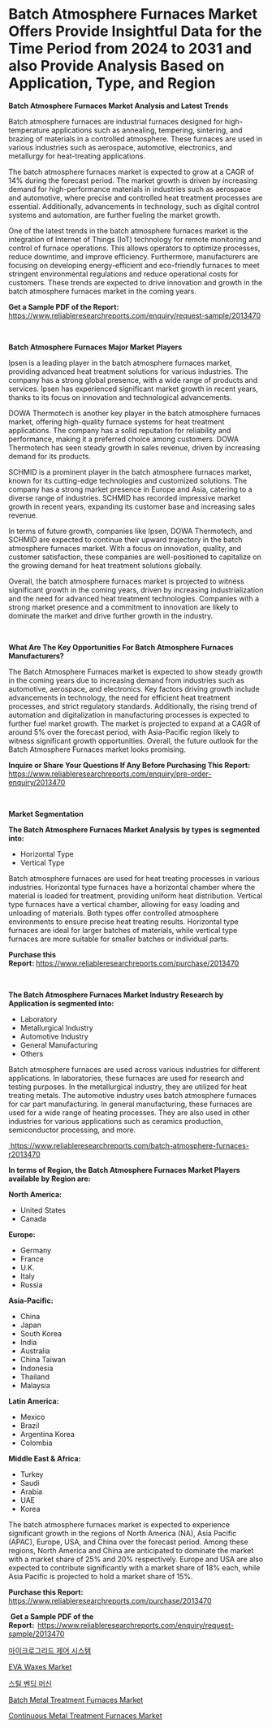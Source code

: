 <p><h1>Batch Atmosphere Furnaces Market Offers Provide Insightful Data for the Time Period from 2024 to 2031 and also Provide Analysis Based on Application, Type, and Region</h1></p><p><strong>Batch Atmosphere Furnaces Market Analysis and Latest Trends</strong></p>
<p><p>Batch atmosphere furnaces are industrial furnaces designed for high-temperature applications such as annealing, tempering, sintering, and brazing of materials in a controlled atmosphere. These furnaces are used in various industries such as aerospace, automotive, electronics, and metallurgy for heat-treating applications.</p><p>The batch atmosphere furnaces market is expected to grow at a CAGR of 14% during the forecast period. The market growth is driven by increasing demand for high-performance materials in industries such as aerospace and automotive, where precise and controlled heat treatment processes are essential. Additionally, advancements in technology, such as digital control systems and automation, are further fueling the market growth.</p><p>One of the latest trends in the batch atmosphere furnaces market is the integration of Internet of Things (IoT) technology for remote monitoring and control of furnace operations. This allows operators to optimize processes, reduce downtime, and improve efficiency. Furthermore, manufacturers are focusing on developing energy-efficient and eco-friendly furnaces to meet stringent environmental regulations and reduce operational costs for customers. These trends are expected to drive innovation and growth in the batch atmosphere furnaces market in the coming years.</p></p>
<p><strong>Get a Sample PDF of the Report:&nbsp;</strong> <a href="https://www.reliableresearchreports.com/enquiry/request-sample/2013470">https://www.reliableresearchreports.com/enquiry/request-sample/2013470</a></p>
<p>&nbsp;</p>
<p><strong>Batch Atmosphere Furnaces Major Market Players</strong></p>
<p><p>Ipsen is a leading player in the batch atmosphere furnaces market, providing advanced heat treatment solutions for various industries. The company has a strong global presence, with a wide range of products and services. Ipsen has experienced significant market growth in recent years, thanks to its focus on innovation and technological advancements.</p><p>DOWA Thermotech is another key player in the batch atmosphere furnaces market, offering high-quality furnace systems for heat treatment applications. The company has a solid reputation for reliability and performance, making it a preferred choice among customers. DOWA Thermotech has seen steady growth in sales revenue, driven by increasing demand for its products.</p><p>SCHMID is a prominent player in the batch atmosphere furnaces market, known for its cutting-edge technologies and customized solutions. The company has a strong market presence in Europe and Asia, catering to a diverse range of industries. SCHMID has recorded impressive market growth in recent years, expanding its customer base and increasing sales revenue.</p><p>In terms of future growth, companies like Ipsen, DOWA Thermotech, and SCHMID are expected to continue their upward trajectory in the batch atmosphere furnaces market. With a focus on innovation, quality, and customer satisfaction, these companies are well-positioned to capitalize on the growing demand for heat treatment solutions globally.</p><p>Overall, the batch atmosphere furnaces market is projected to witness significant growth in the coming years, driven by increasing industrialization and the need for advanced heat treatment technologies. Companies with a strong market presence and a commitment to innovation are likely to dominate the market and drive further growth in the industry.</p></p>
<p>&nbsp;</p>
<p><strong>What Are The Key Opportunities For Batch Atmosphere Furnaces Manufacturers?</strong></p>
<p><p>The Batch Atmosphere Furnaces market is expected to show steady growth in the coming years due to increasing demand from industries such as automotive, aerospace, and electronics. Key factors driving growth include advancements in technology, the need for efficient heat treatment processes, and strict regulatory standards. Additionally, the rising trend of automation and digitalization in manufacturing processes is expected to further fuel market growth. The market is projected to expand at a CAGR of around 5% over the forecast period, with Asia-Pacific region likely to witness significant growth opportunities. Overall, the future outlook for the Batch Atmosphere Furnaces market looks promising.</p></p>
<p><strong>Inquire or Share Your Questions If Any Before Purchasing This Report:</strong> <a href="https://www.reliableresearchreports.com/enquiry/pre-order-enquiry/2013470">https://www.reliableresearchreports.com/enquiry/pre-order-enquiry/2013470</a></p>
<p>&nbsp;</p>
<p><strong>Market Segmentation</strong></p>
<p><strong>The Batch Atmosphere Furnaces Market Analysis by types is segmented into:</strong></p>
<p><ul><li>Horizontal Type</li><li>Vertical Type</li></ul></p>
<p><p>Batch atmosphere furnaces are used for heat treating processes in various industries. Horizontal type furnaces have a horizontal chamber where the material is loaded for treatment, providing uniform heat distribution. Vertical type furnaces have a vertical chamber, allowing for easy loading and unloading of materials. Both types offer controlled atmosphere environments to ensure precise heat treating results. Horizontal type furnaces are ideal for larger batches of materials, while vertical type furnaces are more suitable for smaller batches or individual parts.</p></p>
<p><strong>Purchase this Report:&nbsp;</strong><a href="https://www.reliableresearchreports.com/purchase/2013470">https://www.reliableresearchreports.com/purchase/2013470</a></p>
<p>&nbsp;</p>
<p><strong>The Batch Atmosphere Furnaces Market Industry Research by Application is segmented into:</strong></p>
<p><ul><li>Laboratory</li><li>Metallurgical Industry</li><li>Automotive Industry</li><li>General Manufacturing</li><li>Others</li></ul></p>
<p><p>Batch atmosphere furnaces are used across various industries for different applications. In laboratories, these furnaces are used for research and testing purposes. In the metallurgical industry, they are utilized for heat treating metals. The automotive industry uses batch atmosphere furnaces for car part manufacturing. In general manufacturing, these furnaces are used for a wide range of heating processes. They are also used in other industries for various applications such as ceramics production, semiconductor processing, and more.</p></p>
<p><a href="https://www.reliableresearchreports.com/batch-atmosphere-furnaces-r2013470">&nbsp;https://www.reliableresearchreports.com/batch-atmosphere-furnaces-r2013470</a></p>
<p><strong>In terms of Region, the Batch Atmosphere Furnaces Market Players available by Region are:</strong></p>
<p>
    <p> <strong> North America: </strong>
        <ul>
            <li>United States</li>
            <li>Canada</li>
        </ul>
        </p> 
    <p> <strong> Europe: </strong>
        <ul>
            <li>Germany</li>
            <li>France</li>
            <li>U.K.</li>
            <li>Italy</li>
            <li>Russia</li>
        </ul>
        </p> 
    <p> <strong> Asia-Pacific: </strong>
        <ul>
            <li>China</li>
            <li>Japan</li>
            <li>South Korea</li>
            <li>India</li>
            <li>Australia</li>
            <li>China Taiwan</li>
            <li>Indonesia</li>
            <li>Thailand</li>
            <li>Malaysia</li>
        </ul>
        </p> 
    <p> <strong> Latin America: </strong>
        <ul>
            <li>Mexico</li>
            <li>Brazil</li>
            <li>Argentina Korea</li>
            <li>Colombia</li>
        </ul>
        </p> 
    <p> <strong> Middle East & Africa: </strong>
        <ul>
            <li>Turkey</li>
            <li>Saudi</li>
            <li>Arabia</li>
            <li>UAE</li>
            <li>Korea</li>
        </ul>
    </p>
    </p>
<p><p>The batch atmosphere furnaces market is expected to experience significant growth in the regions of North America (NA), Asia Pacific (APAC), Europe, USA, and China over the forecast period. Among these regions, North America and China are anticipated to dominate the market with a market share of 25% and 20% respectively. Europe and USA are also expected to contribute significantly with a market share of 18% each, while Asia Pacific is projected to hold a market share of 15%.</p></p>
<p><strong>Purchase this Report: </strong><a href="https://www.reliableresearchreports.com/purchase/2013470">https://www.reliableresearchreports.com/purchase/2013470</a></p>
<p>&nbsp;<strong>Get a Sample PDF of the Report:&nbsp;&nbsp;</strong><a href="https://www.reliableresearchreports.com/enquiry/request-sample/2013470">https://www.reliableresearchreports.com/enquiry/request-sample/2013470</a></p>
<p><strong></strong></p>
<p><p><a href="https://github.com/royErdmtyan906778/Market-Research-Report-List-1/blob/main/768359441917.md">마이크로그리드 제어 시스템</a></p><p><a href="https://issuu.com/reportprime-2/docs/eva-waxes-market-size-2030.pptx">EVA Waxes Market</a></p><p><a href="https://github.com/valroy852/Market-Research-Report-List-1/blob/main/355005341918.md">스틸 벤딩 머신</a></p><p><a href="https://github.com/kathiaseamanalvaradovlprc2h/Market-Research-Report-List-2/blob/main/batch-metal-treatment-furnaces-market.md">Batch Metal Treatment Furnaces Market</a></p><p><a href="https://github.com/wusalecollins540tpqoz/Market-Research-Report-List-2/blob/main/continuous-metal-treatment-furnaces-market.md">Continuous Metal Treatment Furnaces Market</a></p></p>